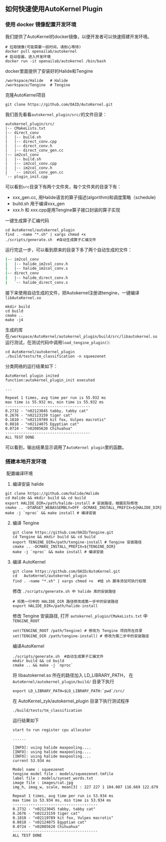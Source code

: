 ## 如何快速使用AutoKernel Plugin

### 使用 docker 镜像配置开发环境 

我们提供了AutoKernel的docker镜像，以便开发者可以快速搭建开发环境。

```
# 拉取镜像(可能需要一段时间，请耐心等待)
docker pull openailab/autokernel
# 启动容器，进入开发环境
docker run -it openailab/autokernel /bin/bash
```
docker里面提供了安装好的Halide和Tengine
```
/workspace/Halide	# Halide
/workspace/Tengine  # Tengine
```

克隆AutoKernel项目
```
git clone https://github.com/OAID/AutoKernel.git
```
我们首先看看`autokernel_plugin/src/`的文件目录：
```
autokernel_plugin/src/
|-- CMakeLists.txt
|-- direct_conv
|   |-- build.sh
|   |-- direct_conv.cpp
|   |-- direct_conv.h
|   |-- direct_conv_gen.cc
|-- im2col_conv
|   |-- build.sh
|   |-- im2col_conv.cpp
|   |-- im2col_conv.h
|   `-- im2col_conv_gen.cc
`-- plugin_init.cpp
```
可以看到`src`目录下有两个文件夹，每个文件夹的目录下有：
- xxx_gen.cc, 用Halide语言的算子描述(algorithm)和调度策略（schedule)
- build.sh 用于编译xxx_gen
- xxx.h 和 xxx.cpp是用Tengine算子接口封装的算子实现

一键生成算子汇编代码
```
cd AutoKernel/autokernel_plugin
find . -name "*.sh" | xargs chmod +x
./scripts/generate.sh  #自动生成算子汇编文件
```
运行完这一步，可以看到原来的目录下多了两个自动生成的文件：
```bash
|-- im2col_conv
|   |-- halide_im2col_conv.h
|   |-- halide_im2col_conv.s
|-- direct_conv
|   |-- halide_direct_conv.h
|   `-- halide_direct_conv.s
```
接下来使用自动生成的文件，把Autokernel注册进tengine，一键编译 `libAutoKernel.so`
```
mkdir build
cd build
cmake ..
make -j4
```
生成的库在`/workspace/AutoKernel/autokernel_plugin/build/src/libautokernel.so`
运行测试，在测试代码中调用`load_tengine_plugin()`:
```
cd AutoKernel/autokernel_plugin
./build/tests/tm_classification -n squeezenet
```
分类网络的运行结果如下：

```
AutoKernel plugin inited
function:autokernel_plugin_init executed

...

Repeat 1 times, avg time per run is 55.932 ms
max time is 55.932 ms, min time is 55.932 ms
--------------------------------------
0.2732 - "n02123045 tabby, tabby cat"
0.2676 - "n02123159 tiger cat"
0.1810 - "n02119789 kit fox, Vulpes macrotis"
0.0818 - "n02124075 Egyptian cat"
0.0724 - "n02085620 Chihuahua"
--------------------------------------
ALL TEST DONE
```
可以看到，输出结果显示调用了`AutoKernel plugin`里的函数。

### 搭建本地开发环境

​	配置编译环境

1.  编译安装 halide 

   ```
   git clone https://github.com/halide/Halide
   cd Halide && mkdir build && cd build
   export HALIDE_DIR=/path/halide-install # 安装路径，根据实际修改
   cmake .. -DTARGET_WEBASSEMBLY=OFF -DCMAKE_INSTALL_PREFIX=${HALIDE_DIR}
   make -j `nproc` && make install # 编译安装
   ```

2. 编译 Tengine 

   ```
   git clone https://github.com/OAID/Tengine.git
   cd Tengine && mkdir build && cd build
   export TENGINE_DIR=/path/tengine-install # Tengine 安装路径
   cmake .. -DCMAKE_INSTALL_PREFIX=${TENGINE_DIR}
   make -j `nproc` && make install # 编译安装
   ```

3. 编译 AutoKernel

   ```
   git clone https://github.com/OAID/AutoKernel.git
   cd 	AutoKernel/autokernel_plugin 
   find . -name "*.sh" | xargs chmod +x  #给 sh 脚本添加可执行权限
   ```

   修改 `./scripts/generate.sh 中 halide 库的安装路径`

   ```
   # 将第一行中的 HALIDE_DIR 路径修改成第一步中的安装路径
   export HALIDE_DIR=/path/halide-install
   ```

   修改 Tengine 安装路径,  打开 `autokernel_plugin/CMakeLists.txt` 中 `TENGINE_ROOT`

   ```
   set(TENGINE_ROOT /path/Tengine) # 修改为 Tengine 项目所在目录
   set(TENGINE_DIR /path/tengine-install) # 修改为第二步中的安装路径
   ```

   编译AutoKernel

   ```
   ./scripts/generate.sh  #自动生成算子汇编文件
   mkdir build && cd build
   cmake .. && make -j `nproc`
   ```

   将 libautokernel.so 所在的路径加入 LD_LIBRARY_PATH， 在 `AutoKernel/autokernel_plugin/build/` 目录下执行

   ```
   export LD_LIBRARY_PATH=$LD_LIBRARY_PATH:`pwd`/src/
   ```

   在 AutoKernel_zyk/autokernel_plugin 目录下执行测试程序

   ```
   ./build/tests/tm_classification
   ```

   运行结果如下

   ```
   start to run register cpu allocator
   
   ......
   
   [INFO]: using halide maxpooling....
   [INFO]: using halide maxpooling....
   [INFO]: using halide maxpooling....
   current 53.934 ms
   
   Model name : squeezenet
   tengine model file : models/squeezenet.tmfile
   label file : models/synset_words.txt
   image file : images/cat.jpg
   img_h, imag_w, scale, mean[3] : 227 227 1 104.007 116.669 122.679
   
   Repeat 1 times, avg time per run is 53.934 ms
   max time is 53.934 ms, min time is 53.934 ms
   --------------------------------------
   0.2732 - "n02123045 tabby, tabby cat"
   0.2676 - "n02123159 tiger cat"
   0.1810 - "n02119789 kit fox, Vulpes macrotis"
   0.0818 - "n02124075 Egyptian cat"
   0.0724 - "n02085620 Chihuahua"
   --------------------------------------
   ALL TEST DONE
   ```

   